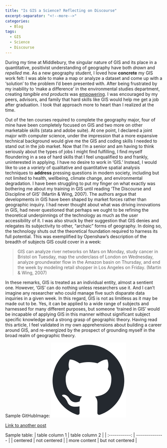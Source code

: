 ```yaml
---
title: "Is GIS a Science? Reflecting on Discourse"
excerpt-separator: "<!--more-->"
categories:
  - Blog
tags:
  - GIS
  - Science
  - Discourse
---
```

During my time at Middlebury, the singular nature of GIS and its place in a quantitative, positivist understanding of geography have both *drawn* and *repelled* me. As a new geography student, I loved how **concrete** my GIS work felt: I was able to make a map or analyze a dataset and come up with a ‘solution’ to the problem I’d been presented with. After being frustrated by my inability to ‘make a difference’ in the environmental studies department, creating _tangible end products_ was <u>empowering</u>. I was encouraged by my peers, advisors, and family that hard skills like GIS would help me get a job after graduation. I took that approach more to heart than I realized at the time. 

Out of the ten courses required to complete the geography major, four of mine have been completely focused on GIS and two more on other marketable skills (stata and adobe suite). At one point, I declared a joint major with computer science, under the impression that a more expansive technical background would give me the GIS and coding skills I needed to stand out in the job market. 
Now that I’m a senior and am having to think seriously about the types of jobs I might find fulfilling, I find myself floundering in a sea of hard skills that I feel unqualified to and frankly, uninterested in applying. I have no desire to work in ‘GIS.’ Instead, I would like to use a *variety* of qualitative and quantitative spatial analysis techniques to __address__ pressing questions in modern society, including but not limited to health, wellbeing, climate change, and environmental degradation. I have been struggling to put my finger on what exactly was bothering me about my training in GIS until reading ‘The Discourse and Discipline of GIS’ (Martin & Wing, 2007). The authors argue that developments in GIS have been shaped by market forces rather than geographic inquiry. I had never thought about what was driving innovations in GIS, had never questioned that perhaps we ought to be refining the theoretical underpinnings of the technology as much as the user accessibility of it. I was also struck by their suggestion that GIS denies and relegates its subjectivity to other, “archaic” forms of geography. In doing so, the technology shuts out the theoretical foundation required to harness its full potential. This was exemplified by Openshaw’s description of the breadth of subjects GIS could cover in a week:

> GIS can analyze river networks on Mars on Monday, study cancer in Bristol on Tuesday, map the underclass of London on Wednesday, analyze groundwater flow in the Amazon basin on Thursday, and end the week by modeling retail shopper in Los Angeles on Friday. (Martin & Wing, 2007)

In these remarks, GIS is treated as an individual entity, almost a sentient one. However, ‘GIS’ can do nothing unless researchers use it. And I can’t imagine any researcher who could manage five such disparate data inquiries in a given week. In this regard, GIS is not as limitless as it may be made out to be. Yes, it can be applied to a wide range of subjects and harnessed for many different purposes, but someone ‘trained in GIS’ would be incapable of applying GIS in this manner without significant subject specific knowledge and a strong grasp of geographic theory. Having read this article, I feel validated in my own apprehensions about building a career around GIS, and re-energized by the prospect of grounding myself in the broad realm of geographic theory. 

Sample GitHubImage: ![github logo](/assets/images/github-mark/github-mark.png)

[Link to another post][1]

[1]: https://github.com/

Sample table:
| table column 1 | table column 2 |
| :-----------: | -------------- |
| centered | not centered |
| more content | but not centered |
